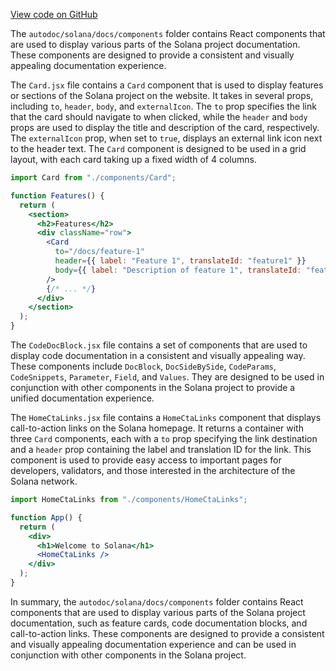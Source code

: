 [View code on GitHub](https://github.com/solana-labs/solana/tree/master/na/docs/components)

The `autodoc/solana/docs/components` folder contains React components that are used to display various parts of the Solana project documentation. These components are designed to provide a consistent and visually appealing documentation experience.

The `Card.jsx` file contains a `Card` component that is used to display features or sections of the Solana project on the website. It takes in several props, including `to`, `header`, `body`, and `externalIcon`. The `to` prop specifies the link that the card should navigate to when clicked, while the `header` and `body` props are used to display the title and description of the card, respectively. The `externalIcon` prop, when set to `true`, displays an external link icon next to the header text. The `Card` component is designed to be used in a grid layout, with each card taking up a fixed width of 4 columns.

```jsx
import Card from "./components/Card";

function Features() {
  return (
    <section>
      <h2>Features</h2>
      <div className="row">
        <Card
          to="/docs/feature-1"
          header={{ label: "Feature 1", translateId: "feature1" }}
          body={{ label: "Description of feature 1", translateId: "feature1Desc" }}
        />
        {/* ... */}
      </div>
    </section>
  );
}
```

The `CodeDocBlock.jsx` file contains a set of components that are used to display code documentation in a consistent and visually appealing way. These components include `DocBlock`, `DocSideBySide`, `CodeParams`, `CodeSnippets`, `Parameter`, `Field`, and `Values`. They are designed to be used in conjunction with other components in the Solana project to provide a unified documentation experience.

The `HomeCtaLinks.jsx` file contains a `HomeCtaLinks` component that displays call-to-action links on the Solana homepage. It returns a container with three `Card` components, each with a `to` prop specifying the link destination and a `header` prop containing the label and translation ID for the link. This component is used to provide easy access to important pages for developers, validators, and those interested in the architecture of the Solana network.

```jsx
import HomeCtaLinks from "./components/HomeCtaLinks";

function App() {
  return (
    <div>
      <h1>Welcome to Solana</h1>
      <HomeCtaLinks />
    </div>
  );
}
```

In summary, the `autodoc/solana/docs/components` folder contains React components that are used to display various parts of the Solana project documentation, such as feature cards, code documentation blocks, and call-to-action links. These components are designed to provide a consistent and visually appealing documentation experience and can be used in conjunction with other components in the Solana project.

